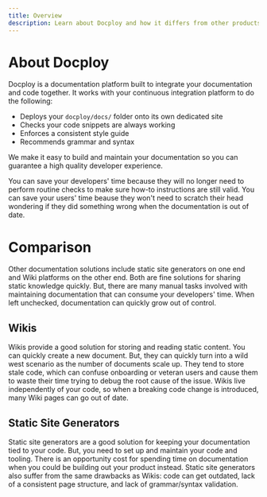 ```yaml
---
title: Overview
description: Learn about Docploy and how it differs from other products
---
```


# About Docploy

Docploy is a documentation platform built to integrate your documentation and code together. It works with your continuous integration platform to do the following:

- Deploys your `docploy/docs/` folder onto its own dedicated site
- Checks your code snippets are always working
- Enforces a consistent style guide
- Recommends grammar and syntax

We make it easy to build and maintain your documentation so you can guarantee a high quality developer experience.

You can save your developers' time because they will no longer need to perform routine checks to make sure how-to instructions are still valid. You can save your users' time beause they won't need to scratch their head wondering if they did something wrong when the documentation is out of date.

# Comparison

Other documentation solutions include static site generators on one end and Wiki platforms on the other end. Both are fine solutions for sharing static knowledge quickly. But, there are many manual tasks involved with maintaining documentation that can consume your developers' time. When left unchecked, documentation can quickly grow out of control.

## Wikis

Wikis provide a good solution for storing and reading static content. You can quickly create a new document. But, they can quickly turn into a wild west scenario as the number of documents scale up. They tend to store stale code, which can confuse onboarding or veteran users and cause them to waste their time trying to debug the root cause of the issue. Wikis live independently of your code, so when a breaking code change is introduced, many Wiki pages can go out of date.

## Static Site Generators

Static site generators are a good solution for keeping your documentation tied to your code. But, you need to set up and maintain your code and tooling. There is an opportunity cost for spending time on documentation when you could be building out your product instead. Static site generators also suffer from the same drawbacks as Wikis: code can get outdated, lack of a consistent page structure, and lack of grammar/syntax validation.
